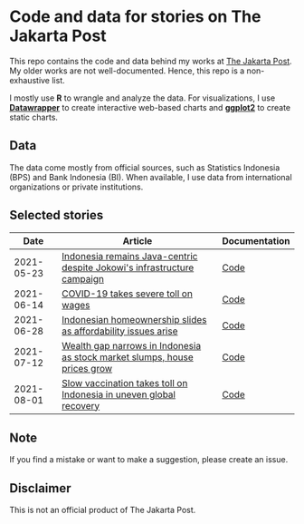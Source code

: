 # Code and data for stories on The Jakarta Post

This repo contains the code and data behind my works at [The Jakarta Post](https://thejakartapost.com). My older works are not well-documented. Hence, this repo is a non-exhaustive list.

I mostly use **R** to wrangle and analyze the data. For visualizations, I use [**Datawrapper**](https://www.datawrapper.de/) to create interactive web-based charts and [**ggplot2**](https://ggplot2.tidyverse.org/) to create static charts.


## Data

The data come mostly from official sources, such as Statistics Indonesia (BPS) and Bank Indonesia (BI). When available, I use data from international organizations or private institutions.


## Selected stories

Date | Article | Documentation |  
------ | --------- | ------- |  
2021-05-23 | [Indonesia remains Java-centric despite Jokowi's infrastructure campaign](https://www.thejakartapost.com/news/2021/05/23/indonesia-remains-java-centric-despite-jokowis-infrastructure-campaign.html) | [Code](/20210523_population-distribution) |  
2021-06-14 | [COVID-19 takes severe toll on wages](https://www.thejakartapost.com/news/2021/06/14/covid-19-takes-severe-toll-on-wages.html) | [Code](/20210614_wages) |  
2021-06-28 | [Indonesian homeownership slides as affordability issues arise](https://www.thejakartapost.com/news/2021/06/28/indonesian-homeownership-slides-as-affordability-issues-arise.html) | [Code](/20210623_housing) |  
2021-07-12 | [Wealth gap narrows in Indonesia as stock market slumps, house prices grow](https://www.thejakartapost.com/news/2021/07/12/wealth-gap-narrows-in-indonesia-as-stock-market-slumps-house-prices-grow.html) | [Code](/20210708_wealth-inequality) |  
2021-08-01 | [Slow vaccination takes toll on Indonesia in uneven global recovery](https://www.thejakartapost.com/news/2021/08/01/slow-vaccination-takes-toll-on-indonesia-in-uneven-global-recovery.html) | [Code](/20210729_lopsided-recovery) |  


## Note

If you find a mistake or want to make a suggestion, please create an issue.


## Disclaimer

This is not an official product of The Jakarta Post.
